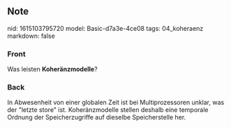 ## Note
nid: 1615103795720
model: Basic-d7a3e-4ce08
tags: 04_koheraenz
markdown: false

### Front
Was leisten <b>Koheränzmodelle</b>?

### Back
In Abwesenheit von einer globalen Zeit ist bei Multiprozessoren unklar, was der "letzte store" ist. Koheränzmodelle stellen deshalb eine temporale Ordnung der Speicherzugriffe auf dieselbe Speicherstelle her.
